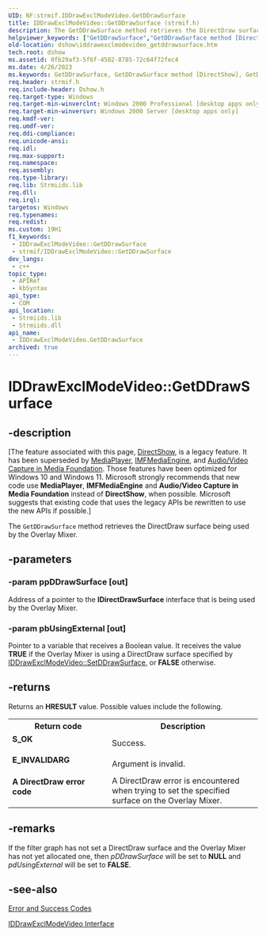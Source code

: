 ```yaml
---
UID: NF:strmif.IDDrawExclModeVideo.GetDDrawSurface
title: IDDrawExclModeVideo::GetDDrawSurface (strmif.h)
description: The GetDDrawSurface method retrieves the DirectDraw surface being used by the Overlay Mixer.
helpviewer_keywords: ["GetDDrawSurface","GetDDrawSurface method [DirectShow]","GetDDrawSurface method [DirectShow]","IDDrawExclModeVideo interface","IDDrawExclModeVideo interface [DirectShow]","GetDDrawSurface method","IDDrawExclModeVideo.GetDDrawSurface","IDDrawExclModeVideo::GetDDrawSurface","IDDrawExclModeVideoGetDDrawSurface","dshow.iddrawexclmodevideo_getddrawsurface","strmif/IDDrawExclModeVideo::GetDDrawSurface"]
old-location: dshow\iddrawexclmodevideo_getddrawsurface.htm
tech.root: dshow
ms.assetid: 0fb29af3-5f6f-4502-8785-72c64f72fec4
ms.date: 4/26/2023
ms.keywords: GetDDrawSurface, GetDDrawSurface method [DirectShow], GetDDrawSurface method [DirectShow],IDDrawExclModeVideo interface, IDDrawExclModeVideo interface [DirectShow],GetDDrawSurface method, IDDrawExclModeVideo.GetDDrawSurface, IDDrawExclModeVideo::GetDDrawSurface, IDDrawExclModeVideoGetDDrawSurface, dshow.iddrawexclmodevideo_getddrawsurface, strmif/IDDrawExclModeVideo::GetDDrawSurface
req.header: strmif.h
req.include-header: Dshow.h
req.target-type: Windows
req.target-min-winverclnt: Windows 2000 Professional [desktop apps only]
req.target-min-winversvr: Windows 2000 Server [desktop apps only]
req.kmdf-ver: 
req.umdf-ver: 
req.ddi-compliance: 
req.unicode-ansi: 
req.idl: 
req.max-support: 
req.namespace: 
req.assembly: 
req.type-library: 
req.lib: Strmiids.lib
req.dll: 
req.irql: 
targetos: Windows
req.typenames: 
req.redist: 
ms.custom: 19H1
f1_keywords:
 - IDDrawExclModeVideo::GetDDrawSurface
 - strmif/IDDrawExclModeVideo::GetDDrawSurface
dev_langs:
 - c++
topic_type:
 - APIRef
 - kbSyntax
api_type:
 - COM
api_location:
 - Strmiids.lib
 - Strmiids.dll
api_name:
 - IDDrawExclModeVideo.GetDDrawSurface
archived: true
---
```


# IDDrawExclModeVideo::GetDDrawSurface


## -description

\[The feature associated with this page, [DirectShow](/windows/win32/directshow/directshow), is a legacy feature. It has been superseded by [MediaPlayer](/uwp/api/Windows.Media.Playback.MediaPlayer), [IMFMediaEngine](/windows/win32/api/mfmediaengine/nn-mfmediaengine-imfmediaengine), and [Audio/Video Capture in Media Foundation](/windows/win32/medfound/audio-video-capture-in-media-foundation). Those features have been optimized for Windows 10 and Windows 11. Microsoft strongly recommends that new code use **MediaPlayer**, **IMFMediaEngine** and **Audio/Video Capture in Media Foundation** instead of **DirectShow**, when possible. Microsoft suggests that existing code that uses the legacy APIs be rewritten to use the new APIs if possible.\]

The <code>GetDDrawSurface</code> method retrieves the DirectDraw surface being used by the Overlay Mixer.

## -parameters

### -param ppDDrawSurface [out]

Address of a pointer to the <b>IDirectDrawSurface</b> interface that is being used by the Overlay Mixer.

### -param pbUsingExternal [out]

Pointer to a variable that receives a Boolean value. It receives the value <b>TRUE</b> if the Overlay Mixer is using a DirectDraw surface specified by <a href="/windows/desktop/api/strmif/nf-strmif-iddrawexclmodevideo-setddrawsurface">IDDrawExclModeVideo::SetDDrawSurface</a>, or <b>FALSE</b> otherwise.

## -returns

Returns an <b>HRESULT</b> value. Possible values include the following.

<table>
<tr>
<th>Return code</th>
<th>Description</th>
</tr>
<tr>
<td width="40%">
<dl>
<dt><b>S_OK</b></dt>
</dl>
</td>
<td width="60%">
Success.

</td>
</tr>
<tr>
<td width="40%">
<dl>
<dt><b>E_INVALIDARG</b></dt>
</dl>
</td>
<td width="60%">
Argument is invalid.

</td>
</tr>
<tr>
<td width="40%">
<dl>
<dt><b>A DirectDraw error code</b></dt>
</dl>
</td>
<td width="60%">
A DirectDraw error is encountered when trying to set the specified surface on the Overlay Mixer.

</td>
</tr>
</table>

## -remarks

If the filter graph has not set a DirectDraw surface and the Overlay Mixer has not yet allocated one, then <i>pDDrawSurface</i> will be set to <b>NULL</b> and <i>pdUsingExternal</i> will be set to <b>FALSE</b>.

## -see-also

<a href="/windows/desktop/DirectShow/error-and-success-codes">Error and Success Codes</a>



<a href="/windows/desktop/api/strmif/nn-strmif-iddrawexclmodevideo">IDDrawExclModeVideo Interface</a>